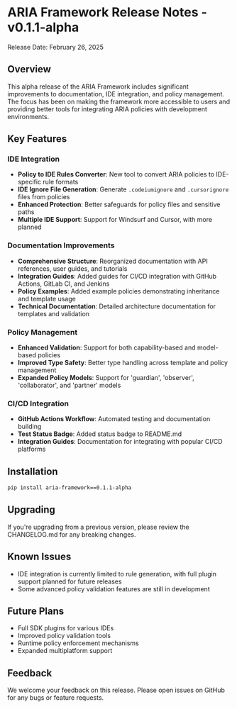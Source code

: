 # ARIA Framework Release Notes - v0.1.1-alpha

Release Date: February 26, 2025

## Overview

This alpha release of the ARIA Framework includes significant improvements to documentation, IDE integration, and policy management. The focus has been on making the framework more accessible to users and providing better tools for integrating ARIA policies with development environments.

## Key Features

### IDE Integration

- **Policy to IDE Rules Converter**: New tool to convert ARIA policies to IDE-specific rule formats
- **IDE Ignore File Generation**: Generate `.codeiumignore` and `.cursorignore` files from policies
- **Enhanced Protection**: Better safeguards for policy files and sensitive paths
- **Multiple IDE Support**: Support for Windsurf and Cursor, with more planned

### Documentation Improvements

- **Comprehensive Structure**: Reorganized documentation with API references, user guides, and tutorials
- **Integration Guides**: Added guides for CI/CD integration with GitHub Actions, GitLab CI, and Jenkins
- **Policy Examples**: Added example policies demonstrating inheritance and template usage
- **Technical Documentation**: Detailed architecture documentation for templates and validation

### Policy Management

- **Enhanced Validation**: Support for both capability-based and model-based policies
- **Improved Type Safety**: Better type handling across template and policy management
- **Expanded Policy Models**: Support for 'guardian', 'observer', 'collaborator', and 'partner' models

### CI/CD Integration

- **GitHub Actions Workflow**: Automated testing and documentation building
- **Test Status Badge**: Added status badge to README.md
- **Integration Guides**: Documentation for integrating with popular CI/CD platforms

## Installation

```bash
pip install aria-framework==0.1.1-alpha
```

## Upgrading

If you're upgrading from a previous version, please review the CHANGELOG.md for any breaking changes.

## Known Issues

- IDE integration is currently limited to rule generation, with full plugin support planned for future releases
- Some advanced policy validation features are still in development

## Future Plans

- Full SDK plugins for various IDEs
- Improved policy validation tools
- Runtime policy enforcement mechanisms
- Expanded multiplatform support

## Feedback

We welcome your feedback on this release. Please open issues on GitHub for any bugs or feature requests.
